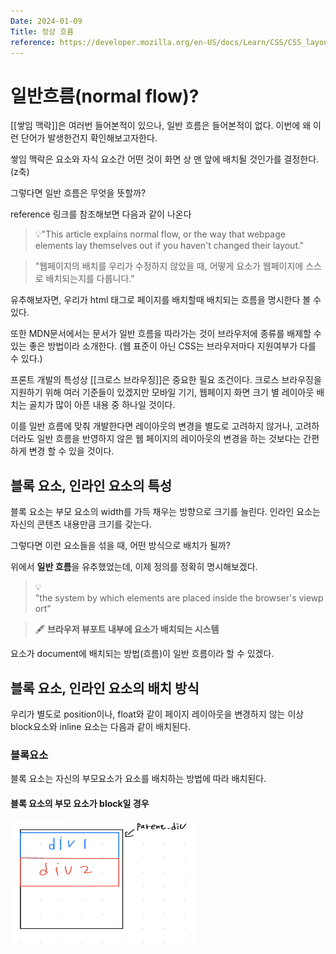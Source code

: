 ```yaml
---
Date: 2024-01-09
Title: 정상 흐름
reference: https://developer.mozilla.org/en-US/docs/Learn/CSS/CSS_layout/Normal_Flow
---
```

# 일반흐름(normal flow)?
[[쌓임 맥락]]은 여러번 들어본적이 있으나, 일반 흐름은 들어본적이 없다. 이번에 왜 이런 단어가 발생한건지 확인해보고자한다.

쌓임 맥락은 요소와 자식 요소간 어떤 것이 화면 상 맨 앞에 배치될 것인가를 결정한다.(z축)

그렇다면 일반 흐름은 무엇을 뜻할까?

reference 링크를 참조해보면 다음과 같이 나온다

> 💡"This article explains normal flow, or the way that webpage elements lay themselves out if you haven't changed their layout."

> "웹페이지의 배치를 우리가 수정하지 않았을 때, 어떻게 요소가 웹페이지에 스스로 배치되는지를 다룹니다."

유추해보자면, 우리가 html 태그로 페이지를 배치할때 배치되는 흐름을 명시한다 볼 수 있다.

또한 MDN문서에서는 문서가 일반 흐름을 따라가는 것이 브라우저에 종류를 배제할 수 있는 좋은 방법이라 소개한다. (웹 표준이 아닌 CSS는 브라우저마다 지원여부가 다를 수 있다.)

프론트 개발의 특성상 [[크로스 브라우징]]은 중요한 필요 조건이다. 크로스 브라우징을 지원하기 위해 여러 기준들이 있겠지만 모바일 기기, 웹페이지 화면 크기 별 레이아웃 배치는 골치가 많이 아픈 내용 중 하나일 것이다.

이를 일반 흐름에 맞춰 개발한다면 레이아웃의 변경을 별도로 고려하지 않거나, 고려하더라도 일반 흐름을 반영하지 않은 웹 페이지의 레이아웃의 변경을 하는 것보다는 간편하게 변경 할 수 있을 것이다.

## 블록 요소, 인라인 요소의 특성
블록 요소는 부모 요소의 width를 가득 채우는 방향으로 크기를 늘린다.
인라인 요소는 자신의 콘텐츠 내용만큼 크기를 갖는다.

그렇다면 이런 요소들을 섞을 때, 어떤 방식으로 배치가 될까?

위에서 **일반 흐름**을 유추했었는데, 이제 정의를 정확히 명시해보겠다.

> 💡 "the system by which elements are placed inside the browser's viewport"

 > 🖋️ **브라우저 뷰포트 내부에 요소가 배치되는 시스템**

 요소가 document에 배치되는 방법(흐름)이 일반 흐름이라 할 수 있겠다.

## 블록 요소, 인라인 요소의 배치 방식

우리가 별도로 position이나, float와 같이 페이지 레이아웃을 변경하지 않는 이상 block요소와 inline 요소는 다음과 같이 배치된다.

###  블록요소
블록 요소는 자신의 부모요소가 요소를 배치하는 방법에 따라 배치된다.
#### 블록 요소의 부모 요소가 block일 경우
<img src="../리소스/일반흐름_부모블록자식블록.png" width="300" height="200"/>





